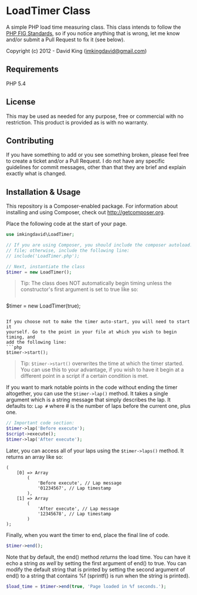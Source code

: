 # LoadTimer Class
A simple PHP load time measuring class. This class intends to follow the [PHP FIG Standards](http://www.php-fig.org/),
so if you notice anything that is wrong, let me know and/or submit a
Pull Request to fix it (see below).

Copyright (c) 2012 - David King (imkingdavid@gmail.com)

## Requirements
PHP 5.4

## License
This may be used as needed for any purpose, free or commercial with no
restriction. This product is provided as is with no warranty.

## Contributing

If you have something to add or you see something broken, please feel free to
create a ticket and/or a Pull Request. I do not have any specific guidelines
for commit messages, other than that they are brief and explain exactly what
is changed.

## Installation & Usage
This repository is a Composer-enabled package. For information about
installing and using Composer, check out http://getcomposer.org.

Place the following code at the start of your page.
```php
use imkingdavid\LoadTimer;

// If you are using Composer, you should include the composer autoload.php
// file; otherwise, include the following line:
// include('LoadTimer.php');

// Next, instantiate the class
$timer = new LoadTimer();
```
> Tip: The class does NOT automatically begin timing unless the constructor's
> first argument is set to true like so:
> ```php
$timer = new LoadTimer(true);
```

If you choose not to make the timer auto-start, you will need to start it
yourself. Go to the point in your file at which you wish to begin timing, and
add the following line:
```php
$timer->start();
```
> Tip: `$timer->start()` overwrites the time at which the timer started. You
> can use this to your advantage, if you wish to have it begin at a different
> point in a script if a certain condition is met.

If you want to mark notable points in the code without ending the timer
altogether, you can use the `$timer->lap()` method. It takes a single argument
which is a string message that simply describes the lap. It defaults to:
`Lap #` where # is the number of laps before the current one, plus one.
```php
// Important code section:
$timer->lap('Before execute');
$script->execute();
$timer->lap('After execute');
```

Later, you can access all of your laps using the `$timer->laps()` method. It
returns an array like so:
```Array
(
	[0]	=> Array
		(
			'Before execute', // Lap message
			'01234567', // Lap timestamp
		),
	[1]	=> Array
		(
			'After execute', // Lap message
			'12345678', // Lap timestamp
		)
);
```

Finally, when you want the timer to end, place the final line of code.
```php
$timer->end();
```

Note that by default, the end() method *returns* the load time.
You can have it echo a string *as well* by setting the first argument of end()
to true. You can modify the default string that is printed by setting the
second argument of end() to a string that contains %f (sprintf() is run when
the string is printed).
```php
$load_time = $timer->end(true, 'Page loaded in %f seconds.');
```
